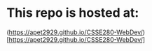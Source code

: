 # This repo is hosted at: 
(https://apet2929.github.io/CSSE280-WebDev/)[https://apet2929.github.io/CSSE280-WebDev/]
